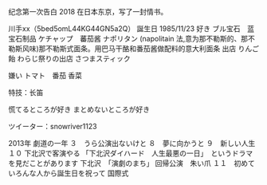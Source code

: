 纪念第一次告白
2018 在日本东京，写了一封情书。

川手xx（5bed5omL44KG44GN5a2Q）
誕生日 1985/11/23
好き
ブル宝石　蓝宝石制品
ケチャップ　蕃茄酱
ナポリタン (napolitain 法,意为那不勒斯的、那不勒斯风味)那不勒斯式面条。用巴马干酪和番茄酱做配料的意大利面条
出店
りんご飴
わらじ祭りの出店
さつまスティック

嫌い 
トマト　番茄
香菜

特技：长笛

慌てるところが好き
まとめないところが好き

ツイーター：snowriver1123

2013年
劇道の一年
３　うら公演出ないけと
８　夢に向かうと
９　新しい人生
１０ 下北沢で客演やる
「下北沢ダイハード　人生最悪の一日」　というドラマを見だことがあります
下北沢　「演劇のまち」
        回帰公演　朱い爪
１１　初めていろんな人から誕生日を祝って
国際式
